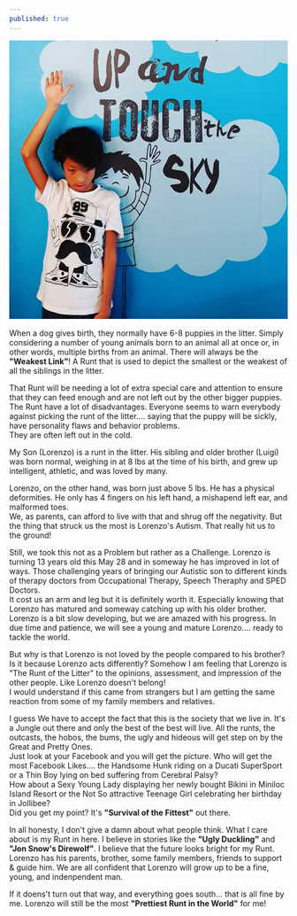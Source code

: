 ```yaml
---
published: true
---
```

![Runt](/images/Lolenz.jpg)

When a dog gives birth, they normally have 6-8 puppies in the litter. Simply considering a number of young animals born to an animal all at once or, in other words, multiple births from an animal.   There will always be the **"Weakest Link"**! A Runt that is used to depict the smallest or the weakest of all the siblings in the litter.

That Runt will be needing a lot of extra special care and attention to ensure that they can feed enough and are not left out by the other bigger puppies. 
The Runt have a lot of disadvantages. Everyone seems to warn everybody against picking the runt of the litter.... saying that the puppy will be sickly, have personality flaws and behavior problems.   
They are often left out in the cold.

My Son (Lorenzo) is a runt in the litter. His sibling and older brother (Luigi) was born normal, weighing in at 8 lbs at the time of his birth, and grew up intelligent, athletic, and was loved by many.

Lorenzo, on the other hand, was born just above 5 lbs. He has a physical deformities. He only has 4 fingers on his left hand, a mishapend left ear, and malformed toes.   
We, as parents, can afford to live with that and shrug off the negativity. But the thing that struck us the most is Lorenzo's Autism. That really hit us to the ground!

Still, we took this not as a Problem but rather as a Challenge. Lorenzo is turning 13 years old this May 28 and in someway he has improved in lot of ways. Those challenging years of bringing our Autistic son to different kinds of therapy doctors from Occupational Therapy, Speech Theraphy and SPED Doctors.   
It cost us an arm and leg but it is definitely worth it. Especially knowing that Lorenzo has matured and someway catching up with his older brother. Lorenzo is a bit slow developing, but we are amazed with his progress. In due time and patience, we will see a young and mature Lorenzo.... ready to tackle the world.

But why is that Lorenzo is not loved by the people compared to his brother? Is it because Lorenzo acts differently? Somehow I am feeling that Lorenzo is "The Runt of the Litter" to the opinions, assessment, and impression of the other people. Like Lorenzo doesn't belong!   
I would understand if this came from strangers but I am getting the same reaction from some of my family members and relatives. 

I guess We have to accept the fact that this is the society that we live in. It's a Jungle out there and only the best of the best will live. All the runts, the outcasts, the hobos, the bums, the ugly and hideous will get step on by the Great and Pretty Ones.   
Just look at your Facebook and you will get the picture. Who will get the most Facebook Likes.... the Handsome Hunk riding on a Ducati SuperSport or a Thin Boy lying on bed suffering from Cerebral Palsy?   
How about a Sexy Young Lady displaying her newly bought Bikini in Miniloc Island Resort or the Not So attractive Teenage Girl celebrating her birthday in Jollibee?   
Did you get my point? It's **"Survival of the Fittest"** out there.

In all honesty, I don't give a damn about what people think. What I care about is my Runt in here. I believe in stories like the **"Ugly Duckling"** and **"Jon Snow's Direwolf"**. I believe that the future looks bright for my Runt. Lorenzo has his parents, brother, some family members, friends to support & guide him. We are all confident that Lorenzo will grow up to be a fine, young, and indenpendent man. 

If it doens't turn out that way, and everything goes south... that is all fine by me. Lorenzo will still be the most **"Prettiest Runt in the World"** for me!